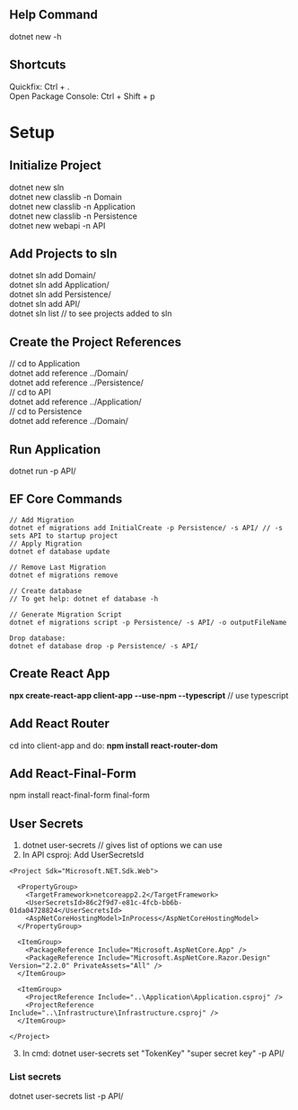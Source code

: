 ## Help Command
dotnet new -h

## Shortcuts
Quickfix: Ctrl + .  
Open Package Console: Ctrl + Shift + p

# Setup  

## Initialize Project
dotnet new sln  
dotnet new classlib -n Domain  
dotnet new classlib -n Application  
dotnet new classlib -n Persistence  
dotnet new webapi -n API  

## Add Projects to sln
dotnet sln add Domain/  
dotnet sln add Application/  
dotnet sln add Persistence/  
dotnet sln add API/  
dotnet sln list // to see projects added to sln

## Create the Project References
// cd to Application  
dotnet add reference ../Domain/  
dotnet add reference ../Persistence/  
// cd to API  
dotnet add reference ../Application/  
// cd to Persistence  
dotnet add reference ../Domain/

## Run Application
dotnet run -p API/

## EF Core Commands
```
// Add Migration
dotnet ef migrations add InitialCreate -p Persistence/ -s API/ // -s sets API to startup project
// Apply Migration
dotnet ef database update

// Remove Last Migration
dotnet ef migrations remove

// Create database  
// To get help: dotnet ef database -h

// Generate Migration Script 
dotnet ef migrations script -p Persistence/ -s API/ -o outputFileName

Drop database:
dotnet ef database drop -p Persistence/ -s API/
```

## Create React App
**npx create-react-app client-app --use-npm --typescript** // use typescript  

## Add React Router
cd into client-app and do: **npm install react-router-dom**

## Add React-Final-Form
npm install react-final-form final-form

## User Secrets  
1) dotnet user-secrets // gives list of options we can use
2) In API csproj: Add UserSecretsId
```
<Project Sdk="Microsoft.NET.Sdk.Web">

  <PropertyGroup>
    <TargetFramework>netcoreapp2.2</TargetFramework>
    <UserSecretsId>86c2f9d7-e81c-4fcb-bb6b-01da04728824</UserSecretsId>
    <AspNetCoreHostingModel>InProcess</AspNetCoreHostingModel>
  </PropertyGroup>

  <ItemGroup>
    <PackageReference Include="Microsoft.AspNetCore.App" />
    <PackageReference Include="Microsoft.AspNetCore.Razor.Design" Version="2.2.0" PrivateAssets="All" />
  </ItemGroup>

  <ItemGroup>
    <ProjectReference Include="..\Application\Application.csproj" />
    <ProjectReference Include="..\Infrastructure\Infrastructure.csproj" />
  </ItemGroup>

</Project>
```
3) In cmd: dotnet user-secrets set "TokenKey" "super secret key" -p API/

### List secrets
dotnet user-secrets list -p API/
